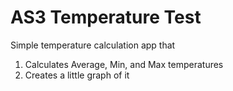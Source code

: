 # AS3 Temperature Test
Simple temperature calculation app that 
1. Calculates Average, Min, and Max temperatures
2. Creates a little graph of it

